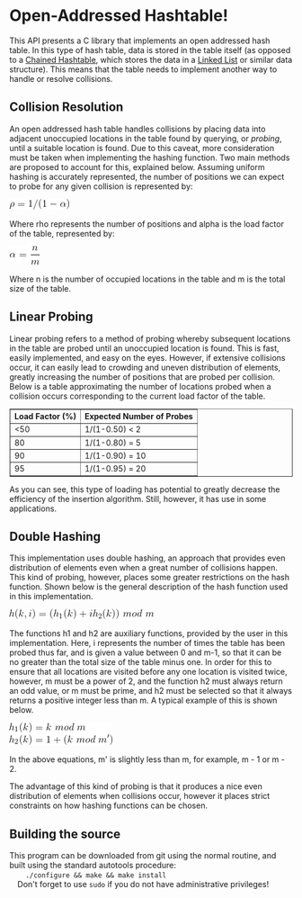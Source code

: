 <h1>Open-Addressed Hashtable!</h1>
<p>This API presents a C library that implements an open addressed hash table.
  In this type of hash table, data is stored in the table itself (as opposed to
  a <a href="https://github.com/AmateurECE/Chained-Hash">Chained Hashtable</a>,
  which stores the data in a
  <a href="https://github.com/AmateurECE/Singly-Linked-List">Linked List</a> or
  similar data structure). This means that the table needs to implement another
  way to handle or resolve collisions.</p>
<h2>Collision Resolution</h2>
<p>An open addressed hash table handles collisions by placing data into adjacent
  unoccupied locations in the table found by querying, or <i>probing</i>, until
  a suitable location is found. Due to this caveat, more consideration must be
  taken when implementing the hashing function. Two main methods are proposed to
  account for this, explained below. Assuming uniform hashing is accurately
  represented, the number of positions we can expect to probe for any given
  collision is represented by:</p>
<img src="assets/distribution.png" alt="One Divided By One Minus Alpha">
<p>Where rho represents the number of positions and alpha is the load factor of
  the table, represented by:</p>
<img src="assets/loadfactor.png" alt="N Divided by M">
<p>Where n is the number of occupied locations in the table and m is the total
  size of the table.</p>
<h2>Linear Probing</h2>
<p>Linear probing refers to a method of probing whereby subsequent locations in
  the table are probed until an unoccupied location is found. This is fast,
  easily implemented, and easy on the eyes. However, if extensive collisions
  occur, it can easily lead to crowding and uneven distribution of elements,
  greatly increasing the number of positions that are probed per collision.
  Below is a table approximating the number of locations probed when a collision
  occurs corresponding to the current load factor of the table.</p>
<table border="1">
  <tr>
    <th>Load Factor (%)</th>
    <th>Expected Number of Probes</th>
  </tr>
  <tr>
    <td>&lt;50</td>
    <td>1/(1-0.50) &lt 2</td>
  </tr>
  <tr>
    <td>80</td>
    <td>1/(1-0.80) = 5</td>
  </tr>
  <tr>
    <td>90</td>
    <td>1/(1-0.90) = 10</td>
  </tr>
  <tr>
    <td>95</td>
    <td>1/(1-0.95) = 20</td>
  </tr>
</table>
<p>As you can see, this type of loading has potential to greatly decrease the
  efficiency of the insertion algorithm. Still, however, it has use in some
  applications.</p>
<h2>Double Hashing</h2>
<p>This implementation uses double hashing, an approach that provides even
  distribution of elements even when a great number of collisions happen. This
  kind of probing, however, places some greater restrictions on the hash
  function. Shown below is the general description of the hash function used
  in this implementation.</p>
<img src="assets/doublehashing.png" alt="H1 of K Plus I Times H2 of K Mod M">
<p>The functions h1 and h2 are auxiliary functions, provided by the user in this
  implementation. Here, i represents the number of times the table has been
  probed thus far, and is given a value between 0 and m-1, so that it can be
  no greater than the total size of the table minus one. In order for this to
  ensure that all locations are visited before any one location is visited
  twice, however, m must be a power of 2, and the function h2 must always return
  an odd value, or m must be prime, and h2 must be selected so that it always
  returns a positive integer less than m. A typical example of this is shown
  below.</p>
<img src="assets/hashfn.png" alt="h1 = k mod m, h2 = 1 + k mod m prime">
<p>In the above equations, m' is slightly less than m, for example, m - 1 or
  m - 2.</p>
<p>The advantage of this kind of probing is that it produces a nice even
  distribution of elements when collisions occur, however it places strict
  constraints on how hashing functions can be chosen.</p>
<h2>Building the source</h2>
<p>This program can be downloaded from git using the normal routine, and built
  using the standard autotools procedure:
  <code>
    ./configure && make && make install
  </code>
  Don't forget to use <code>sudo</code> if you do not have administrative
  privileges!</p>

